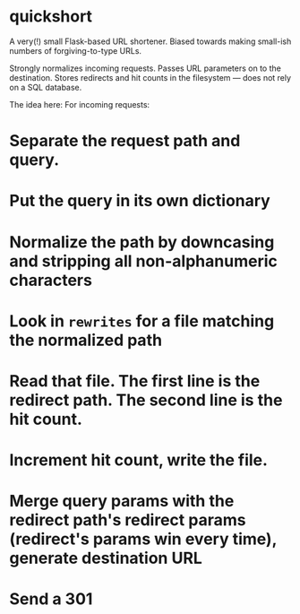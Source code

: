# quickshort
A very(!) small Flask-based URL shortener. Biased towards making small-ish numbers of forgiving-to-type URLs.

Strongly normalizes incoming requests. Passes URL parameters on to the destination. Stores redirects and hit counts in the filesystem — does not rely on a SQL database.

The idea here: For incoming requests:
# Separate the request path and query.
# Put the query in its own dictionary
# Normalize the path by downcasing and stripping all non-alphanumeric characters
# Look in `rewrites` for a file matching the normalized path
# Read that file. The first line is the redirect path. The second line is the hit count.
# Increment hit count, write the file.
# Merge query params with the redirect path's redirect params (redirect's params win every time), generate destination URL
# Send a 301
